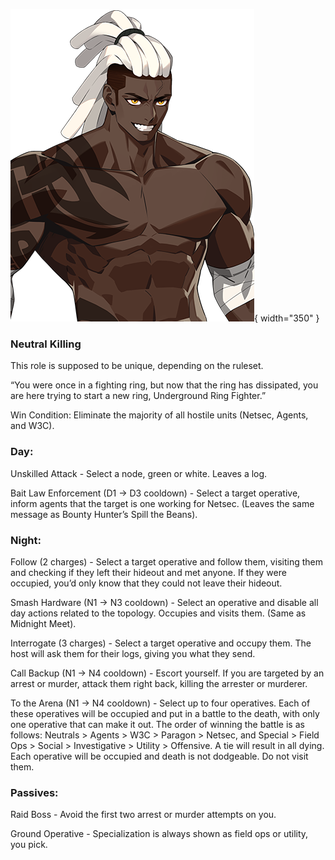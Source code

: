 ![undergroundringfighter.png](Images/undergroundringfighter.png){ width="350" }

### **Neutral Killing**

This role is supposed to be unique, depending on the ruleset.

“You were once in a fighting ring, but now that the ring has dissipated, you are here trying to start a new ring, Underground Ring Fighter.”

Win Condition: Eliminate the majority of all hostile units (Netsec, Agents, and W3C).

### **Day:**

Unskilled Attack - Select a node, green or white. Leaves a log.

Bait Law Enforcement (D1 -> D3 cooldown) - Select a target operative, inform agents that the target is one working for Netsec. (Leaves the same message as Bounty Hunter’s Spill the Beans).

### **Night:**

Follow (2 charges) - Select a target operative and follow them, visiting them and checking if they left their hideout and met anyone. If they were occupied, you’d only know that they could not leave their hideout.

Smash Hardware (N1 -> N3 cooldown) - Select an operative and disable all day actions related to the topology. Occupies and visits them. (Same as Midnight Meet).

Interrogate (3 charges) - Select a target operative and occupy them. The host will ask them for their logs, giving you what they send.

Call Backup (N1 -> N4 cooldown) - Escort yourself. If you are targeted by an arrest or murder, attack them right back, killing the arrester or murderer.

To the Arena (N1 -> N4 cooldown) - Select up to four operatives. Each of these operatives will be occupied and put in a battle to the death, with only one operative that can make it out. The order of winning the battle is as follows: Neutrals > Agents > W3C > Paragon > Netsec, and Special > Field Ops > Social > Investigative > Utility > Offensive. A tie will result in all dying. Each operative will be occupied and death is not dodgeable. Do not visit them.

### **Passives:**

Raid Boss - Avoid the first two arrest or murder attempts on you.

Ground Operative - Specialization is always shown as field ops or utility, you pick.